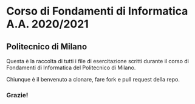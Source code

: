 # Corso di Fondamenti di Informatica A.A. 2020/2021
## Politecnico di Milano

Questa è la raccolta di tutti i file di esercitazione scritti durante il corso di Fondamenti di Informatica del Politecnico di Milano.

Chiunque è il benvenuto a clonare, fare fork e pull request della repo.

### Grazie!